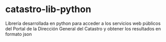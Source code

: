# catastro-lib-python
Librería desarrollada en python para acceder a los servicios web públicos del Portal de la Dirección General del Catastro y obtener los resultados en formato json 
